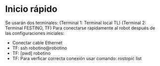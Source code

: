 # Inicio rápido

Se usarán dos terminales: (Terminal 1: Terminal local TL) (Terminal 2: Terminal FESTINO, TF)
Para conectarse rapidamente al robot después de las configuraciones iniciales:
- Conectar cable Ethernet
- TF: ssh robotino@robotino
- TF: [pwd] robotino
- TF: Para verficar correcta conexión usar comando: rostopic list


